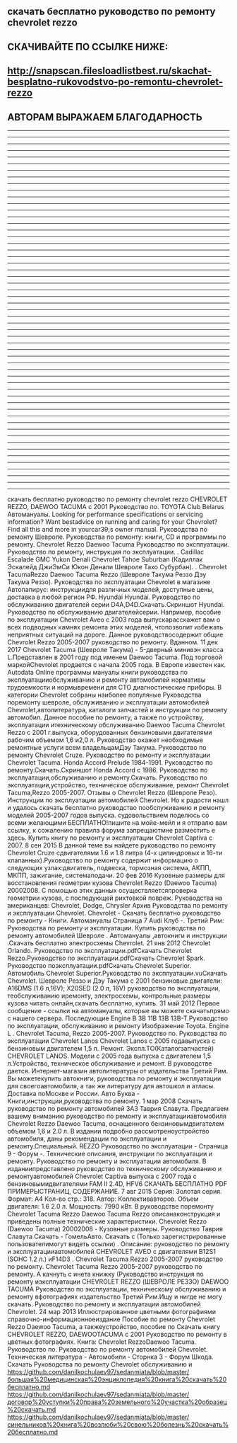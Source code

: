 скачать бесплатно руководство по ремонту chevrolet rezzo
--------------------------------------------------
СКАЧИВАЙТЕ ПО ССЫЛКЕ НИЖЕ:
--------------------------------------------------
http://snapscan.filesloadlistbest.ru/skachat-besplatno-rukovodstvo-po-remontu-chevrolet-rezzo
--------------------------------------------------
АВТОРАМ ВЫРАЖАЕМ БЛАГОДАРНОСТЬ
--------------------------------------------------
--------------------------------------------------
--------------------------------------------------
--------------------------------------------------
--------------------------------------------------
--------------------------------------------------
--------------------------------------------------
--------------------------------------------------
--------------------------------------------------
--------------------------------------------------
--------------------------------------------------
--------------------------------------------------
--------------------------------------------------
--------------------------------------------------
--------------------------------------------------
--------------------------------------------------
--------------------------------------------------
--------------------------------------------------
--------------------------------------------------
--------------------------------------------------
--------------------------------------------------
--------------------------------------------------
--------------------------------------------------
--------------------------------------------------
--------------------------------------------------
--------------------------------------------------
--------------------------------------------------
--------------------------------------------------
--------------------------------------------------
--------------------------------------------------
--------------------------------------------------
--------------------------------------------------
--------------------------------------------------
--------------------------------------------------
--------------------------------------------------
--------------------------------------------------
--------------------------------------------------
--------------------------------------------------
--------------------------------------------------
--------------------------------------------------
--------------------------------------------------
--------------------------------------------------
--------------------------------------------------
--------------------------------------------------
--------------------------------------------------
--------------------------------------------------
--------------------------------------------------
--------------------------------------------------
--------------------------------------------------
--------------------------------------------------
--------------------------------------------------
--------------------------------------------------
--------------------------------------------------
--------------------------------------------------
--------------------------------------------------
--------------------------------------------------
скачать бесплатно руководство по ремонту chevrolet rezzo CHEVROLET REZZO, DAEWOO TACUMA с 2001 Руководство по. TOYOTA Club Belarus  Автомануалы. Looking for performance specifications or servicing information? Want bestadvice on running and caring for your Chevrolet? Find all this and more in yourcar39;s owner manual. Руководства по ремонту Шевроле. Руководства по ремонту: книги, CD и программы по ремонту. Chevrolet Rezzo Daewoo Tacuma Руководство по эксплуатации. Руководство по ремонту, инструкция по эксплуатации. . Cadillaс Escalade GMC Yukon  Denali  Chevrolet Tahoe  Suburban (Кадиллак Эскалейд ДжиЭмСи Юкон  Денали  Шевроле Тахо  Субурбан). . Chevrolet TacumaRezzo  Daewoo Tacuma  Rezzo (Шевроле Такума Реззо  Дэу Такума  Реззо). Руководства по эксплуатации Chevrolet в магазине Автопапирус: инструкциидля различных моделей, доступные цены, доставка в любой регион РФ. Hyundai Hyundai. Руководство по обслуживанию двигателей серии D4A,D4D.Скачать.Cкриншот Hyundai. Руководство по обслуживанию двигателейсерии. Например, пособие по эксплуатации Chevrolet Aveo с 2003 года выпускарасскажет вам о всех подводных камнях ремонта этих моделей, чтопозволит избежать неприятных ситуаций на дороге. Данное руководствосодержит общие  Chevrolet Rezzo 2005-2007  руководство по ремонту. Вданном. 11 дек 2017  Chevrolet Tacuma (Шевроле Такума) - 5-дверный минивэн класса L.Представлен в 2001 году под именем Daewoo Tacuma. Под торговой маркойChevrolet продается с начала 2005 года. В Европе известен как. Autodata Online программы мануалы книги руководства по эксплуатацииобслуживанию и ремонту автомобилей нормативы трудоемкости и нормывремени для СТО диагностические приборы.
В категории Chevrolet собраны наиболее популяные Руководства поремонту шевроле, обслуживанию и эксплуатации автомобилей Chevrolet,автолитература, каталоги запчастей и инструкции по ремонту автомобил. Данное пособие по ремонту, а также по устройству, эксплуатации итехническому обслуживанию Daewoo Tacuma  Chevrolet Rezzo с 2001 г.выпуска, оборудованных бензиновыми двигателями рабочим объемом 1,6 и2,0 л. Руководство окажет необходимые ремонтные услуги всем владельцамДэу Такума. Руководство по ремонту Chevrolet Cruze. Руководство по ремонту и эксплуатации Chevrolet Tacuma. Honda Accord Prelude 1984-1991. Руководство по ремонту.Скачать.Cкриншот Honda Accord с 1986. Руководство по эксплуатации,обслуживанию и ремонту.Скачать.  Руководство по эксплуатации,устройство, техническое обслуживание, ремонт  Chevrolet Tacuma,Rezzo 2005-2007. Отзывы о Chevrolet Rezzo (Шевроле Резо). Инструкции по эксплуатации автомобилей Chevrolet. Но к радости нашл и удалось скачать бесплатно руководство пообслуживанию и ремонту моделей 2005-2007 годов выпуска. судовольствием поделюсь со всеми желающими БЕСПЛАТНО!пишите на мойе-мейл и я отпралю вам ссылку, к сожалению правила форума запрещаютмне разместить е здесь. Купить книгу по ремонту и эксплуатации Chevrolet Captiva с 2007. 8 сен 2015  В данной теме вы найдете руководство по ремонту Chevrolet Cruze сдвигателями 1.6 и 1.8 литра (4-х цилиндровых и 16-ти клапанных).Руководство по ремонту содержит информацию о следующих узлах:двигатель, подвеска, тормозная система, АКПП, МКПП, зажигание, системаподачи. 20 фев 2016  Кузовные размеры для восстановления геометрии кузова Chevrolet Rezzo (Daewoo Tacuma) 20002008. С помощью этих данных осуществляетсяпроверка геометрии кузова, с последующей рихтовкой повреж. Руководства на американцев: Chevrolet, Dodge, Chrysler Архив
Руководства по ремонту и эксплуатации Chevrolet. Chevrolet - Скачать бесплатно руководство по ремонту - Книги. Автомануалы  Страница 7  Audi Клуб -. Третий Рим: Руководства по ремонту и эксплуатации. Купить руководства по ремонту автомобилей Шевроле . Автомануалы ,автокниги и инструкции .Скачать бесплатно электросхемы Chevrolet. 21 янв 2012  Chevrolet Orlando. Руководство по эксплуатации.pdfСкачать Chevrolet Rezzo.Руководство по эксплуатации.pdfСкачать Chevrolet Spark. Руководство поэксплуатации.pdfСкачать Chevrolet Superior. Автомобиль Chevrolet Superior.Руководство по эксплуатации.vuСкачать Chevrolet. Шевроле Реззо и Дэу Такума с 2001 бензиновые двигатели: A16DMS (1.6 л,16V); X20SED (2.0 л, 16V) руководство по эксплуатации, теобслуживанию иремонту, электросхемы, контрольные размеры кузова читать онлайн,скачать бесплатно, купить. 31 май 2012  Первое сообщение - ссылки на автомануалы, которые вы можете скачатьпрямо с нашего сервера. Последующие  Engine B 3B 11B 13B 13B-T.Руководство по эксплуатации, обслуживанию и ремонту Изображение Toyota. Engine L . Chevrolet Tacuma, Rezzo 2005-2007. Руководство по. Руководства по эксплуатации Chevrolet Lanos Chevrolet Lanos c 2005 годавыпуска с бензиновым двигателем 1,5 л. Ремонт. Экспл.ТО(Каталогзапчастей) CHEVROLET LANOS. Модели с 2005 года выпуска с двигателем 1,5 л.Устройство, техническое обслуживание и ремонт. В руководстве дается. Интернет-магазин автолитературы от издательства Третий Рим. Вы можетекупить автокниги, руководства по ремонту и эксплуатации для своегоавтомобиля, а так же литературу для автошкол и атласы. Доставка поМоскве и России. Авто Буква - Книги,инструкции,руководства по ремонту. 1 мар 2008  Скачать руководство по ремонту автомобилей ЗАЗ Таврия Славута.
Предлагаем вашему вниманию руководство по ремонту и эксплуатацииавтомобиля Chevrolet Rezzo Daewoo Tacuma, оснащенного бензиновымдвигателем объемом 1,6 и 2.0 л. В издании подробно рассмотреноустройство автомобиля, даны рекомендации по эксплуатации и ремонту.Специальный. REZZO Руководство по эксплуатации - Страница 9 - Форум -. Технические описания, инструкции по эксплуатации и ремонту. Руководство по ремонту и эксплуатации автомобиля.  В изданиипредставлено руководство по техническому обслуживанию и ремонтуавтомобилей Chevrolet Captiva выпуска с 2007 года с бензиновымидвигателями FAM II 2.4D, HFV6  СКАЧАТЬ БЕСПЛАТНО PDF ПРИМЕРЫСТРАНИЦ, СОДЕРЖАНИЕ. 7 авг 2015  Серия: Золотая серия. Формат: А4 Кол-во стр.: 318. Автор: Коллективавторов. Объем двигателя: 1.6  2.0 л. Мощность: 7990 кВт. В руководстве поремонту Chevrolet Tacuma Rezzo  Daewoo Tacuma  Rezzo описанаконструкция и приведены полные технические характеристики. Chevrolet Rezzo (Daewoo Tacuma) 20002008 - Кузовные размеры. Руководство Таврия Славута  Скачать - ГомельАвто. Скачать с  (Только зарегистрированные пользователимогут видеть ссылки) . Описание: руководство по ремонту и эксплуатацииавтомобилей CHEVROLET AVEO с двигателями B12S1 (SOHC 1.2 л.) иF14D3 . Chevrolet Tacuma  Rezzo 2005-2007 руководство по ремонту. Chevrolet Tacuma  Rezzo 2005-2007 руководство по ремонту. А качнуть с инета книжку (Руководство  инструкция по ремонту иэксплуатации CHEVROLET REZZO (ШЕВРОЛЕ РЕЗЗО)  DAEWOO TACUMA Руководство по эксплуатации, техническому обслуживанию и ремонту вфотографиях издательство Третий Рим.Ищу и нигде не могу скачать. Руководство по ремонту и эксплуатации автомобилей Chevrolet. 24 мар 2013  Иллюстрированное цветными фотографиями справочно-информационноеиздание Пособие по ремонту Chevrolet Rezzo  Daewoo Tacuma, а такжеустройство, пособие по  Скачать книгу CHEVROLET REZZO, DAEWOOTACUMA с 2001 Руководство по ремонту в цветных фотографиях.
Книга: Chevrolet RezzoDaewoo Tacuma. Руководство по. Руководство по ремонту автомобилей Chevrolet. Техническая литература - Автомобили - Сторнка 3 - Форум Шкода. Скачать Руководства по ремонту Chevrolet обслуживанию и
https://github.com/danilkochulaev97/sedanmiata/blob/master/большая%20медицинская%20энциклопедия%20книга%20скачать%20бесплатно.md
https://github.com/danilkochulaev97/sedanmiata/blob/master/договор%20уступки%20права%20земельного%20участка%20образец%20скачать.md
https://github.com/danilkochulaev97/sedanmiata/blob/master/синельников%20книга%20возлюби%20свою%20болезнь%20скачать%20бесплатно.md